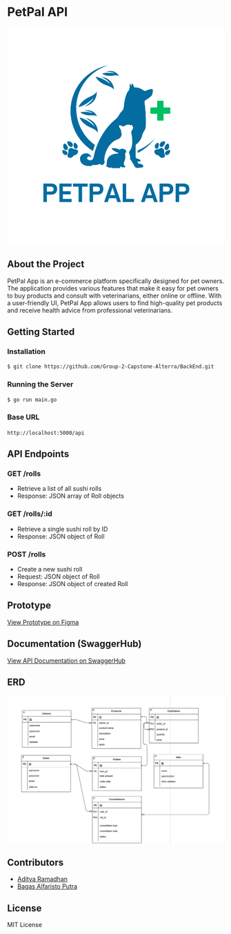 **PetPal API**
================

![PetPal Logo](petpal.png)

**About the Project**
--------------------

PetPal App is an e-commerce platform specifically designed for pet owners. The application provides various features that make it easy for pet owners to buy products and consult with veterinarians, either online or offline. With a user-friendly UI, PetPal App allows users to find high-quality pet products and receive health advice from professional veterinarians.

**Getting Started**
-------------------

### Installation

```bash
$ git clone https://github.com/Group-2-Capstone-Alterra/BackEnd.git
```

### Running the Server

```bash
$ go run main.go
```

### Base URL

`http://localhost:5000/api`

**API Endpoints**
----------------

### GET /rolls

* Retrieve a list of all sushi rolls
* Response: JSON array of Roll objects

### GET /rolls/:id

* Retrieve a single sushi roll by ID
* Response: JSON object of Roll

### POST /rolls

* Create a new sushi roll
* Request: JSON object of Roll
* Response: JSON object of created Roll

**Prototype**
-------------

[View Prototype on Figma](https://www.figma.com/design/hVqvSWqgOSIv9V0oWxO9NL/Untitled?node-id=0-1)

**Documentation (SwaggerHub)**
-----------------------------

[View API Documentation on SwaggerHub](https://app.swaggerhub.com/apis-docs/WFHADIT/PETPAL/1.0.0)

**ERD**
-----

![ERD Diagram](ERD_petpal.png)

**Contributors**
--------------

* [Aditya Ramadhan](https://www.linkedin.com/in/adit6/)
* [Bagas Alfaristo Putra](https://www.linkedin.com/in/bagas-alfaristo-putra/)

**License**
---------

MIT License
